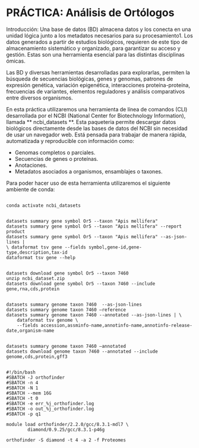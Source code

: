 <h1> PRÁCTICA: Análisis de Ortólogos </h1>

<p>
Introducción: 
Una base de datos (BD) almacena datos y los conecta en una unidad lógica junto a los metadatos necesarios para su procesamiento1. ​Los datos generados a partir de estudios biológicos, requieren de este tipo de almacenamiento sistemático y organizado, para garantizar su acceso y gestión.​ Estas son una herramienta esencial para las distintas disciplinas ómicas.​

Las BD y diversas herramientas desarrolladas para explorarlas, permiten la búsqueda de secuencias biológicas, genes y genomas, patrones de expresión genética, variación epigenética, interacciones proteína-proteína, frecuencias de variantes, elementos reguladores y análisis comparativos entre diversos organismos.​
</p>

<p>
En esta práctica utilizaremos una herramienta de línea de comandos (CLI) desarrollada por el NCBI (National Center for Biotechnology Information), llamada ** ncbi_datasets **. Esta paqueteria permite descargar datos biológicos directamente desde las bases de datos del NCBI sin necesidad de usar un navegador web. Está pensada para trabajar de manera rápida, automatizada y reproducible con información como:</p>
        
+ Genomas completos o parciales.
+ Secuencias de genes o proteínas.
+ Anotaciones.
+ Metadatos asociados a organismos, ensamblajes o taxones.

<p>
Para poder hacer uso de esta herramienta utilizaremos el siguiente ambiente de conda:
</p>

<pre><code>
conda activate ncbi_datasets
</code></pre>


<pre><code>
datasets summary gene symbol Or5 --taxon "Apis mellifera"​
datasets summary gene symbol Or5 --taxon "Apis mellifera" --report product​
datasets summary gene symbol Or5 --taxon "Apis mellifera" --as-json-lines |
\ dataformat tsv gene --fields symbol,gene-id,gene-type,description,tax-id​
dataformat tsv gene --help
</code></pre>


<pre><code>
datasets download gene symbol Or5 --taxon 7460​
unzip ncbi_dataset.zip​
datasets download gene symbol Or5 --taxon 7460 --include gene,rna,cds,protein
</code></pre>



<pre><code>
datasets summary genome taxon 7460  --as-json-lines​
datasets summary genome taxon 7460 –reference​
datasets summary genome taxon 7460 --annotated --as-json-lines | \​
    dataformat tsv genome \​
    --fields accession,assminfo-name,annotinfo-name,annotinfo-release-date,organism-name
</code></pre>



<pre><code>
datasets summary genome taxon 7460 –annotated​
datasets download genome taxon 7460 --annotated --include genome,cds,protein,gff3
</code></pre>

<pre><code>
#!/bin/bash
#SBATCH -J orthofinder
#SBATCH -n 4
#SBATCH -N 1
#SBATCH --mem 16G
#SBATCH -t 0
#SBATCH -e err_%j_orthofinder.log
#SBATCH -o out_%j_orthofinder.log
#SBATCH -p q1

module load orthofinder/2.2.0/gcc/8.3.1-mdl7 \
        diamond/0.9.25/gcc/8.3.1-p46g

orthofinder -S diamond -t 4 -a 2 -f Proteomes

</code></pre>





